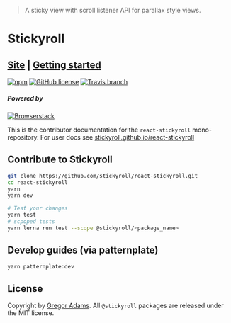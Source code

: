 > A sticky view with scroll listener API for parallax style views.

# Stickyroll

## [Site][site] | [Getting started][getting-started]

[![npm](https://img.shields.io/npm/v/@stickyroll/stickyroll.svg?style=for-the-badge)](https://www.npmjs.com/org/stickyroll)
[![GitHub license](https://img.shields.io/badge/license-MIT-blue.svg?style=for-the-badge)](https://raw.githubusercontent.com/sinnerschrader/dekk/master/LICENSE)
[![Travis branch](https://img.shields.io/travis/stickyroll/react-stickyroll/master.svg?style=for-the-badge&logo=travis)](https://travis-ci.org/stickyroll/react-stickyroll)

<!--
[![node](https://img.shields.io/node/v/@stickyroll/stickyroll.svg?style=for-the-badge)](https://nodejs.org)

[![Browserstack](https://img.shields.io/badge/browserstack-device_tests-brightgreen.svg?style=for-the-badge)](https://www.browserstack.com)
[![Karma](https://img.shields.io/badge/karma-browser_tests-blue.svg?style=for-the-badge)](https://github.com/karma-runner/karma)
[![Ava](https://img.shields.io/badge/ava-node_tests-4b4b77.svg?style=for-the-badge)](https://github.com/avajs/ava)

[![Lerna](https://img.shields.io/badge/lerna-0.1.1-cd00ff.svg?style=for-the-badge)](https://github.com/avajs/ava)

[![David](https://img.shields.io/david/stickyroll/react-stickyroll.svg?style=for-the-badge)](https://david-dm.org/stickyroll/react-stickyroll)
[![David](https://img.shields.io/david/dev/stickyroll/react-stickyroll.svg?style=for-the-badge)](https://david-dm.org/stickyroll/react-stickyroll?type=dev)
-->

##### Powered by

<!-- [![Webstorm](https://img.shields.io/badge/Webstorm-open_source-06e0e2.svg?style=for-the-badge&logo=webstorm)](https://www.jetbrains.com/buy/opensource/) -->

[![Browserstack](https://img.shields.io/badge/browserstack-open_source-132434.svg?style=for-the-badge)](https://www.browserstack.com/open-source)

This is the contributor documentation for the `react-stickyroll` mono-repository.
For user docs see [stickyroll.github.io/react-stickyroll](https://stickyroll.github.io/react-stickyroll)

## Contribute to Stickyroll

```sh
git clone https://github.com/stickyroll/react-stickyroll.git
cd react-stickyroll
yarn
yarn dev

# Test your changes
yarn test
# scpoped tests
yarn lerna run test --scope @stickyroll/<package_name>
```

## Develop guides (via patternplate)

```bash
yarn patternplate:dev
```

## License

Copyright by [Gregor Adams](mailto:greg@pixelass.com). All `@stickyroll` packages are released under the MIT license.

[site]: https://stickyroll.netlify.com/
[getting-started]: https://stickyroll.github.io/react-stickyroll/doc/guide/getting-started/Readme.html?guides-enabled=true
